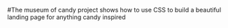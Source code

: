 #The museum of candy project shows how to use CSS to build a beautiful landing page for anything candy inspired
